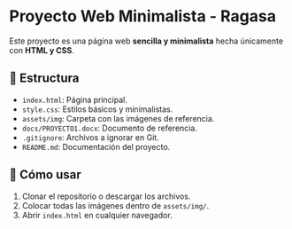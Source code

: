 # Proyecto Web Minimalista - Ragasa

Este proyecto es una página web **sencilla y minimalista** hecha únicamente con **HTML y CSS**.

## 📂 Estructura

- `index.html`: Página principal.
- `style.css`: Estilos básicos y minimalistas.
- `assets/img`: Carpeta con las imágenes de referencia.
- `docs/PROYECTO1.docx`: Documento de referencia.
- `.gitignore`: Archivos a ignorar en Git.
- `README.md`: Documentación del proyecto.

## 🚀 Cómo usar

1. Clonar el repositorio o descargar los archivos.
2. Colocar todas las imágenes dentro de `assets/img/`.
3. Abrir `index.html` en cualquier navegador.